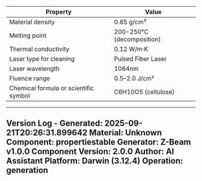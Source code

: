 | Property | Value |
|----------|-------|
| Material density | 0.65 g/cm³ |
| Melting point | 200-250°C (decomposition) |
| Thermal conductivity | 0.12 W/m·K |
| Laser type for cleaning | Pulsed Fiber Laser |
| Laser wavelength | 1064nm |
| Fluence range | 0.5–2.0 J/cm² |
| Chemical formula or scientific symbol | C6H10O5 (cellulose) |


---
Version Log - Generated: 2025-09-21T20:26:31.899642
Material: Unknown
Component: propertiestable
Generator: Z-Beam v1.0.0
Component Version: 2.0.0
Author: AI Assistant
Platform: Darwin (3.12.4)
Operation: generation
---